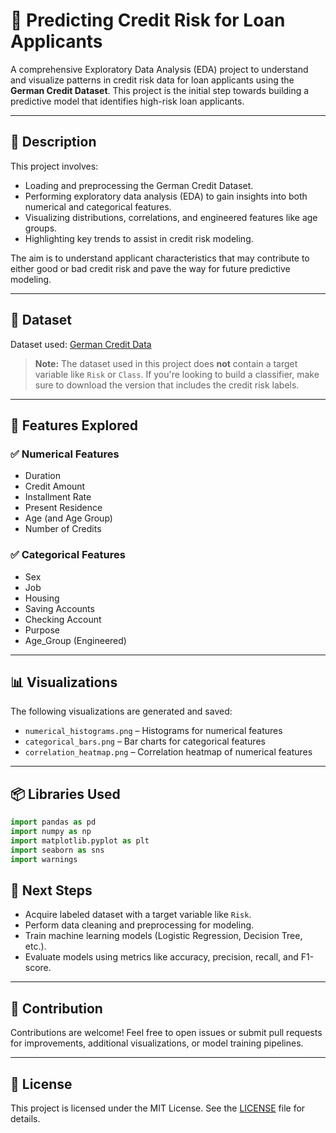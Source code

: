# 🏦 Predicting Credit Risk for Loan Applicants

A comprehensive Exploratory Data Analysis (EDA) project to understand and visualize patterns in credit risk data for loan applicants using the **German Credit Dataset**. This project is the initial step towards building a predictive model that identifies high-risk loan applicants.

---

## 📌 Description

This project involves:

- Loading and preprocessing the German Credit Dataset.
- Performing exploratory data analysis (EDA) to gain insights into both numerical and categorical features.
- Visualizing distributions, correlations, and engineered features like age groups.
- Highlighting key trends to assist in credit risk modeling.

The aim is to understand applicant characteristics that may contribute to either good or bad credit risk and pave the way for future predictive modeling.

---

## 📁 Dataset

Dataset used: [German Credit Data](https://www.kaggle.com/datasets/uciml/german-credit)

> **Note:** The dataset used in this project does **not** contain a target variable like `Risk` or `Class`. If you're looking to build a classifier, make sure to download the version that includes the credit risk labels.

---

## 🚀 Features Explored

### ✅ Numerical Features

- Duration
- Credit Amount
- Installment Rate
- Present Residence
- Age (and Age Group)
- Number of Credits

### ✅ Categorical Features

- Sex
- Job
- Housing
- Saving Accounts
- Checking Account
- Purpose
- Age_Group (Engineered)

---

## 📊 Visualizations

The following visualizations are generated and saved:

- `numerical_histograms.png` – Histograms for numerical features
- `categorical_bars.png` – Bar charts for categorical features
- `correlation_heatmap.png` – Correlation heatmap of numerical features

---

## 📦 Libraries Used

```python
import pandas as pd
import numpy as np
import matplotlib.pyplot as plt
import seaborn as sns
import warnings
```



## 📌 Next Steps

- Acquire labeled dataset with a target variable like `Risk`.
- Perform data cleaning and preprocessing for modeling.
- Train machine learning models (Logistic Regression, Decision Tree, etc.).
- Evaluate models using metrics like accuracy, precision, recall, and F1-score.

---

## 🤝 Contribution

Contributions are welcome! Feel free to open issues or submit pull requests for improvements, additional visualizations, or model training pipelines.

---

## 📄 License

This project is licensed under the MIT License. See the [LICENSE](LICENSE) file for details.
